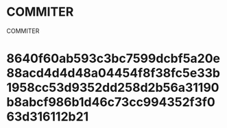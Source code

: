 # COMMITER
COMMITER






# 8640f60ab593c3bc7599dcbf5a20e88acd4d4d48a04454f8f38fc5e33b1958cc53d9352dd258d2b56a31190b8abcf986b1d46c73cc994352f3f063d316112b21
